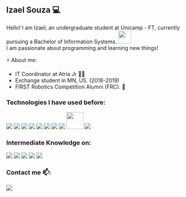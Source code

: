 ## Izael Souza :computer:
Hello! I am Izael, an undergraduate student at Unicamp - FT, currently pursuing a Bachelor of Information Systems. <img src="https://github.com/TheDudeThatCode/TheDudeThatCode/blob/master/Assets/Developer.gif" width="34px"><br>
I am passionate about programming and learning new things!

⚡ About me:
 - IT Coordinator at Atria Jr :purple_heart::bat:
 - Exchange student in MN, US. (2018-2019)
 - FIRST Robotics Competition Alumni (FRC). :robot: <br>

### Technologies I have used before:
<p align="left">
 <img src="https://img.icons8.com/color/45/000000/python.png"/>
 <img src="https://img.icons8.com/color/45/000000/java-coffee-cup-logo.png"/>
 <img src="https://img.icons8.com/color/45/000000/c-programming.png"/>
 <img src="https://img.icons8.com/color/45/000000/c-plus-plus-logo.png"/>
 <img src="https://img.icons8.com/color/45/000000/flutter.png"/>
 <img src="https://img.icons8.com/color/45/000000/html-5--v1.png"/>
 <img src="https://img.icons8.com/color/45/000000/css3.png"/>
 <img src="https://img.icons8.com/color/45/000000/javascript.png"/>
 <img src="https://symbols.getvecta.com/stencil_85/53_julia-language-icon.d9f53761e1.svg", height=45px, width=45px/>
  <img src="https://img.icons8.com/color/45/000000/git.png"/>
</p>

### Intermediate Knowledge on:
<p align="left">
 <img src="https://img.icons8.com/color/45/000000/python.png"/>
 <img src="https://img.icons8.com/color/45/000000/java-coffee-cup-logo.png"/>
 <img src="https://img.icons8.com/color/45/000000/c-programming.png"/>
 <img src="https://img.icons8.com/color/45/000000/c-plus-plus-logo.png"/>
 <img src="https://img.icons8.com/color/45/000000/git.png"/>
</p>

### Contact me 📫:
[<img src="https://img.icons8.com/color/45/000000/linkedin.png"/>][linkedin]

[linkedin]: https://www.linkedin.com/in/izaelsouza/
<!--
**izzy-el/izzy-el** is a ✨ _special_ ✨ repository because its `README.md` (this file) appears on your GitHub profile.

Here are some ideas to get you started:

- 🔭 I’m currently working on ...
- 🌱 I’m currently learning ...
- 👯 I’m looking to collaborate on ...
- 🤔 I’m looking for help with ...
- 💬 Ask me about ...
- 📫 How to reach me: ...
- 😄 Pronouns: ...
- ⚡ Fun fact: ...
-->
